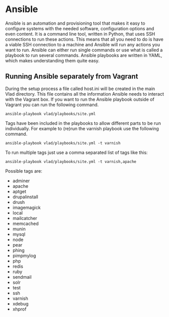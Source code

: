 <h1>Ansible</h1>

Ansible is an automation and provisioning tool that makes it easy to configure systems with the needed software, configuration options and even content. It is a command line tool, written in Python, that uses SSH connections to run these actions. This means that all you need to do is have a viable SSH connection to a machine and Ansible will run any actions you want to run. Ansible can either run single commands or use what is called a playbook to run several commands. Ansible playbooks are written in YAML, which makes understanding them quite easy.

## Running Ansible separately from Vagrant

During the setup process a file called host.ini will be created in the main Vlad directory. This file contains all the information Ansible needs to interact with the Vagrant box. If you want to run the Ansible playbook outside of Vagrant you can run the following command.

    ansible-playbook vlad/playbooks/site.yml

Tags have been included in the playbooks to allow different parts to be run individually. For example to (re)run the varnish playbook use the following command.

    ansible-playbook vlad/playbooks/site.yml -t varnish

To run multiple tags just use a comma separated list of tags like this:

    ansible-playbook vlad/playbooks/site.yml -t varnish,apache

Possible tags are:

- adminer
- apache
- aptget
- drupalinstall
- drush
- imagemagick
- local
- mailcatcher
- memcached
- munin
- mysql
- node
- pear
- phing
- pimpmylog
- php
- redis
- ruby
- sendmail
- solr
- test
- ssh
- varnish
- xdebug
- xhprof
